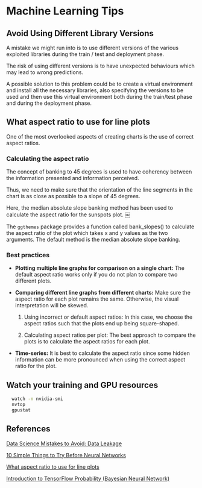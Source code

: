 # Machine Learning Tips


## Avoid Using Different Library Versions

A mistake we might run into is to use different versions of the various exploited libraries during the train / test and deployment phase.

The risk of using different versions is to have unexpected behaviours which may lead to wrong predictions.

A possible solution to this problem could be to create a virtual environment and install all the necessary libraries, also specifying the versions to be used and then use this virtual environment both during the train/test phase and during the deployment phase.



## What aspect ratio to use for line plots

One of the most overlooked aspects of creating charts is the use of correct aspect ratios. 

### Calculating the aspect ratio

The concept of banking to 45 degrees is used to have coherency between the information presented and information perceived. 

Thus, we need to make sure that the orientation of the line segments in the chart is as close as possible to a slope of 45 degrees.

Here, the median absolute slope banking method has been used to calculate the aspect ratio for the sunspots plot. ￼

The `ggthemes` package provides a function called bank_slopes() to calculate the aspect ratio of the plot which takes x and y values as the two arguments. The default method is the median absolute slope banking. 

### Best practices

- **Plotting multiple line graphs for comparison on a single chart:** The default aspect ratio works only if you do not plan to compare two different plots.

- **Comparing different line graphs from different charts:** Make sure the aspect ratio for each plot remains the same. Otherwise, the visual interpretation will be skewed. 

  1. Using incorrect or default aspect ratios: In this case, we choose the aspect ratios such that the plots end up being square-shaped.

  2. Calculating aspect ratios per plot: The best approach to compare the plots is to calculate the aspect ratios for each plot. 

- **Time-series:** It is best to calculate the aspect ratio since some hidden information can be more pronounced when using the correct aspect ratio for the plot.


## Watch your training and GPU resources

```bash
  watch -n nvidia-smi
  nvtop
  gpustat
```


## References

[Data Science Mistakes to Avoid: Data Leakage](https://towardsdatascience.com/data-science-mistakes-to-avoid-data-leakage-e447f88aae1c)

[10 Simple Things to Try Before Neural Networks](https://www.kdnuggets.com/2021/12/10-simple-things-try-neural-networks.html)

[What aspect ratio to use for line plots](https://towardsdatascience.com/should-you-care-about-the-aspect-ratio-when-creating-line-plots-ed423a5dceb3)

[Introduction to TensorFlow Probability (Bayesian Neural Network)](https://towardsdatascience.com/introduction-to-tensorflow-probability-6d5871586c0e)



